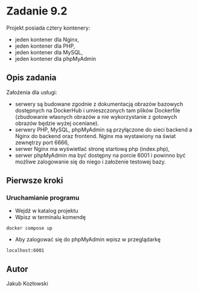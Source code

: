 # Zadanie 9.2
Projekt posiada cztery kontenery:
* jeden kontener dla Nginx,
* jeden kontener dla PHP,
* jeden kontener dla MySQL,
* jeden kontener dla phpMyAdmin

## Opis zadania
Założenia dla usługi:
* serwery są budowane zgodnie z dokumentacją obrazów bazowych dostępnych na DockerHub i
umieszczonych tam plików Dockerfile (zbudowanie własnych obrazów a nie wykorzystanie z
gotowych obrazów będzie wyżej oceniane).
* serwery PHP, MySQL, phpMyAdmin są przyłączone do sieci backend a Nginx do backend oraz
frontend. Nginx ma wystawiony na świat zewnętrzy port 6666,
* serwer Nginx ma wyświetlać stronę startową php (index.php),
* serwer phpMyAdmin ma być dostępny na porcie 6001 i powinno być możliwe zalogowanie się do
niego i założenie testowej bazy.

## Pierwsze kroki

### Uruchamianie programu
* Wejdź w katalog projektu
* Wpisz w terminalu komendę
```
docker compose up
```
* Aby zalogować się do phpMyAdmin wpisz w przeglądarkę 
```
localhost:6001
```

## Autor
Jakub Kozłowski


